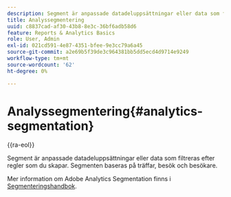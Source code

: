 ```yaml
---
description: Segment är anpassade datadeluppsättningar eller data som filtreras efter regler som du skapar. Segmenten baseras på träffar, besök och besökare.
title: Analyssegmentering
uuid: c8837cad-af30-43b8-8e3c-36bf6adb58d6
feature: Reports & Analytics Basics
role: User, Admin
exl-id: 021cd591-4e87-4351-bfee-9e3cc79a6a45
source-git-commit: a2e69b5f39de3c964381bb5dd5ecd4d9714e9249
workflow-type: tm+mt
source-wordcount: '62'
ht-degree: 0%

---
```


# Analyssegmentering{#analytics-segmentation}

{{ra-eol}}

Segment är anpassade datadeluppsättningar eller data som filtreras efter regler som du skapar. Segmenten baseras på träffar, besök och besökare.

Mer information om Adobe Analytics Segmentation finns i [Segmenteringshandbok](https://experienceleague.adobe.com/docs/analytics/components/segmentation/seg-home.html).
